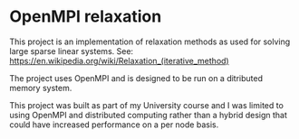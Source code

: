 # OpenMPI relaxation

This project is an implementation of relaxation methods as used for solving large sparse linear systems. See: https://en.wikipedia.org/wiki/Relaxation_(iterative_method)

The project uses OpenMPI and is designed to be run on a ditributed memory system.

This project was built as part of my University course and I was limited to using OpenMPI and distributed computing rather than a hybrid design that could have increased performance on a per node basis.

